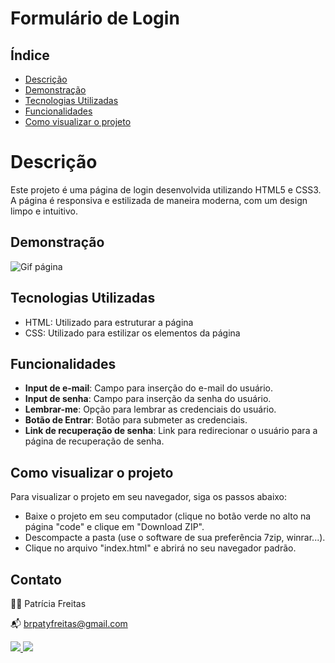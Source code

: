 # Formulário de Login

## Índice

- [Descrição](#descrição)
- [Demonstração](#demonstração)
- [Tecnologias Utilizadas](#tecnologias-utilizadas)
- [Funcionalidades](#funcionalidades)
- [Como visualizar o projeto](#como-visualizar-o-projeto)

# Descrição

Este projeto é uma página de login desenvolvida utilizando HTML5 e CSS3. A página é responsiva e estilizada de maneira moderna, com um design limpo e intuitivo.


## Demonstração

![Gif página](https://blogger.googleusercontent.com/img/b/R29vZ2xl/AVvXsEhUF8Pr783Wciz08WHW4aAKnAJ7QFKPlNhaeWu868xpMd79Ib8OZKqyrBMp_0opn9DfYw9QohQkgtTdPeH131EhLDff3cAyrgKiU47LSe5nhTtvn-jucwF9UiOwOI-dqOrVcK-v4OirY_JEV8ph0O7Q1fnyZA1Tljvln9miWiV8oAGvWYQpFE9j9rivb6Ca/s16000/formulario-site.gif)

## Tecnologias Utilizadas

- HTML: Utilizado para estruturar a página
- CSS: Utilizado para estilizar os elementos da página

## Funcionalidades

- **Input de e-mail**: Campo para inserção do e-mail do usuário.
- **Input de senha**: Campo para inserção da senha do usuário.
- **Lembrar-me**: Opção para lembrar as credenciais do usuário.
- **Botão de Entrar**: Botão para submeter as credenciais.
- **Link de recuperação de senha**: Link para redirecionar o usuário para a página de recuperação de senha.


## Como visualizar o projeto

Para visualizar o projeto em seu navegador, siga os passos abaixo:

- Baixe o projeto em seu computador (clique no botão verde no alto na página "code" e clique em "Download ZIP".
- Descompacte a pasta (use o software de sua preferência 7zip, winrar...).
- Clique no arquivo "index.html" e abrirá no seu navegador padrão.
  <br>
  
## Contato

👩‍💻 Patrícia Freitas

📬 brpatyfreitas@gmail.com

 <div><a href="https://www.linkedin.com/in/patyfreitasbr"><img src="https://img.shields.io/badge/LinkedIn-0077B5?style=for-the-badge&logo=linkedin&logoColor=white" target="_blank"></>
  <a href="https://www.instagram.com/patyfreitasbr"><img src="https://img.shields.io/badge/Instagram-E4405F?style=for-the-badge&logo=instagram&logoColor=white" target="_blank"></></div>




